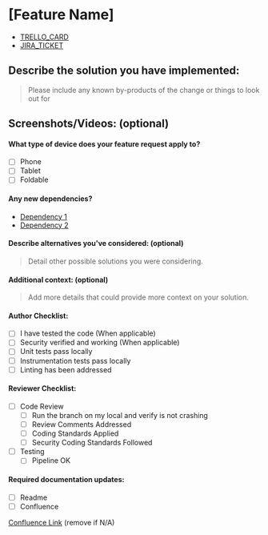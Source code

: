 # [Feature Name]

[//]: <> (Add the Trello CARD ID or Jira Ticket for more context, delete the one that is not used)

- [TRELLO_CARD](https://trello.com/c/TRELLO_CARD_ID)
- [JIRA_TICKET](https://jira.oraclecorp.com/jira/browse/JIRA_TICKET_ID)

## Describe the solution you have implemented: 
> Please include any known by-products of the change or things to look out for

## Screenshots/Videos: (optional)
[//]: <> (Drag and Drop an Screenshot or GIF File)

#### What type of device does your feature request apply to?
- [ ] Phone
- [ ] Tablet
- [ ] Foldable

#### Any new dependencies? 
[//]: <> (If positive, please add the link for the documentation. Answer N/A if none.)
- [Dependency 1](DEPENDENCY_1_URL)
- [Dependency 2](DEPENDENCY_2_URL)

#### Describe alternatives you've considered: (optional)
> Detail other possible solutions you were considering.

#### Additional context: (optional)
> Add more details that could provide more context on your solution.

#### Author Checklist:
- [ ] I have tested the code (When applicable)
- [ ] Security verified and working (When applicable)
- [ ] Unit tests pass locally
- [ ] Instrumentation tests pass locally
- [ ] Linting has been addressed

#### Reviewer Checklist:
- [ ] Code Review
  * [ ] Run the branch on my local and verify is not crashing 
  * [ ] Review Comments Addressed
  * [ ] Coding Standards Applied
  * [ ] Security Coding Standards Followed
- [ ] Testing
  * [ ] Pipeline OK

#### Required documentation updates:
- [ ] Readme
- [ ] Confluence

[Confluence Link](CONFLUENCE_PAGE_URL) (remove if N/A)
